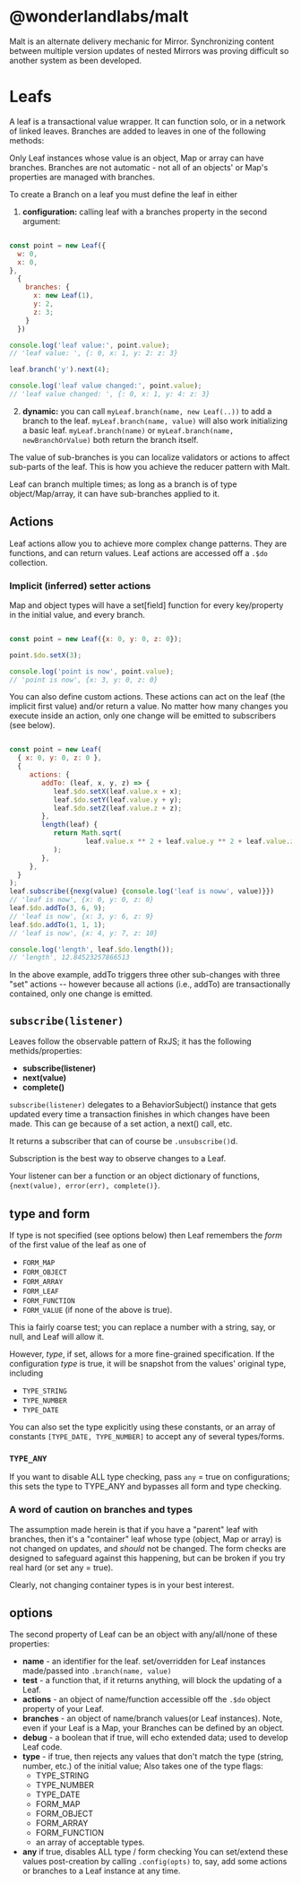 # @wonderlandlabs/malt

Malt is an alternate delivery mechanic for Mirror. Synchronizing content between multiple version updates 
of nested Mirrors was proving difficult so another system as been developed. 

# Leafs

A leaf is a transactional value wrapper. It can function solo, or in a network of linked leaves.
Branches are added to leaves in one of the following methods: 

Only Leaf instances whose value is an object, Map or array can have branches. Branches are not 
automatic - not all of an objects' or Map's properties are managed with branches.

To create a Branch on a leaf you must define the leaf in either

1. **configuration:** calling leaf with a branches property in the second argument:

```javascript

const point = new Leaf({
  w: 0,
  x: 0,
},
  {
    branches: {
      x: new Leaf(1),
      y: 2,
      z: 3;
    }
  })

console.log('leaf value:', point.value);
// 'leaf value: ', {: 0, x: 1, y: 2: z: 3}

leaf.branch('y').next(4);

console.log('leaf value changed:', point.value);
// 'leaf value changed: ', {: 0, x: 1, y: 4: z: 3}

```

2. **dynamic:** you can call `myLeaf.branch(name, new Leaf(..))` to add a branch to
   the leaf. `myLeaf.branch(name, value)` will also work initializing a basic leaf.
   `myLeaf.branch(name)` or `myLeaf.branch(name, newBranchOrValue)` both return the branch itself. 

The value of sub-branches is you can localize validators or actions to affect sub-parts of the 
leaf. This is how you achieve the reducer pattern with Malt. 

Leaf can branch multiple times; as long as a branch is of type object/Map/array, it can have sub-branches applied to it.

## Actions

Leaf actions allow you to achieve more complex change patterns. They are functions, and can return values. 
Leaf actions are accessed off a `.$do` collection.

### Implicit (inferred) setter actions

Map and object types will have a set[field] function for every key/property in the initial value, and every branch.

```javascript

const point = new Leaf({x: 0, y: 0, z: 0});

point.$do.setX(3);

console.log('point is now', point.value);
// 'point is now', {x: 3, y: 0, z: 0}

```

You can also define custom actions. These actions can act on the leaf (the implicit first value)
and/or return a value. No matter how many changes you execute inside an action, only one change will
be emitted to subscribers (see below).

```javascript

const point = new Leaf(
  { x: 0, y: 0, z: 0 },
  {
     actions: {
        addTo: (leaf, x, y, z) => {
           leaf.$do.setX(leaf.value.x + x);
           leaf.$do.setY(leaf.value.y + y);
           leaf.$do.setZ(leaf.value.z + z);
        },
        length(leaf) {
           return Math.sqrt(
                   leaf.value.x ** 2 + leaf.value.y ** 2 + leaf.value.z ** 2
           );
        },
     },
  }
);
leaf.subscribe({nexg(value) {console.log('leaf is noww', value)}})
// 'leaf is now', {x: 0, y: 0, z: 0}
leaf.$do.addTo(3, 6, 9);
// 'leaf is now', {x: 3, y: 6, z: 9}
leaf.$do.addTo(1, 1, 1);
// 'leaf is now', {x: 4, y: 7, z: 10}

console.log('length', leaf.$do.length());
// 'length', 12.84523257866513
```

In the above example, addTo triggers three other sub-changes with three "set" actions -- 
however because all actions (i.e., addTo) are transactionally contained, only one change is emitted. 

## `subscribe(listener)`

Leaves follow the observable pattern of RxJS; it has the following methids/properties:

* **subscribe(listener)**
* **next(value)**
* **complete()**

`subscribe(listener)` delegates to a BehaviorSubject() instance that gets updated every time
a transaction finishes in which changes have been made. This can ge because of a set action,
a next() call, etc. 

It returns a subscriber that can of course be `.unsubscribe()`d. 

Subscription is the best way to observe changes to a Leaf. 

Your listener can ber a function or an object dictionary of functions, 
`{next(value), error(err), complete()}`. 

## type and form

If type is not specified (see options below) then Leaf remembers the *form* of the 
first value of the leaf as one of
- `FORM_MAP`
- `FORM_OBJECT`
- `FORM_ARRAY` 
- `FORM_LEAF`
- `FORM_FUNCTION`
- `FORM_VALUE` (if none of the above is true). 

This ia fairly coarse test; you can replace a number with a string, say, or null,
and Leaf will allow it. 

However, *type*, if set, allows for a more fine-grained specification. 
If the configuration *type* is true, it will be snapshot from the values' original type,
including 
- `TYPE_STRING`
- `TYPE_NUMBER`
- `TYPE_DATE`

You can also set the type explicitly using these constants, or an array of 
constants `[TYPE_DATE, TYPE_NUMBER]` to accept any of several types/forms. 

### `TYPE_ANY`

If you want to disable ALL type checking, pass `any` = true on configurations;
this sets the type to TYPE_ANY and bypasses all form and type checking. 

### A word of caution on branches and types

The assumption made herein is that if you have a "parent" leaf with branches,
then it's a "container" leaf whose type (object, Map or array) is not changed
on updates, and *should* not be changed. The form checks are designed to safeguard
against this happening, but can be broken if you try real hard (or set any = true). 

Clearly, not changing container types is in your best interest. 

## options

The second property of Leaf can be an object with any/all/none of these properties:

* **name** - an identifier for the leaf. set/overridden for Leaf 
  instances made/passed into `.branch(name, value)`
* **test** - a function that, if it returns anything, will block the updating of a Leaf. 
* **actions** - an object of name/function accessible off the `.$do` object property of your Leaf.
* **branches** - an object of name/branch values(or Leaf instances). Note, even if your Leaf
  is a Map, your Branches can be defined by an object. 
* **debug** - a boolean that if true, will echo extended data; used to develop Leaf code. 
* **type** - if true, then rejects any values that don't match the type (string, number, etc.)
  of the initial value; Also takes one of the type flags:
  - TYPE_STRING
  - TYPE_NUMBER
  - TYPE_DATE
  - FORM_MAP
  - FORM_OBJECT
  - FORM_ARRAY
  - FORM_FUNCTION
  - an array of acceptable types. 
* **any** if true, disables ALL type / form checking
You can set/extend these values post-creation by calling `.config(opts)` to, say, add
some actions or branches to a Leaf instance at any time. 